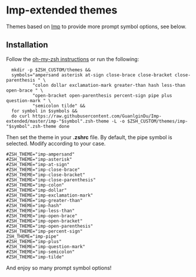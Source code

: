 #  Imp-extended themes

Themes based on [Imp](https://github.com/igormp/Imp) to provide more prompt symbol options, see below.

## Installation

Follow the [oh-my-zsh instructions](https://github.com/robbyrussell/oh-my-zsh/wiki/Customization#overriding-and-adding-themes) or run the following:
```
  mkdir -p $ZSH_CUSTOM/themes &&
  symbols="ampersand asterisk at-sign close-brace close-bracket close-parenthesis " \
          "colon dollar exclamation-mark greater-than hash less-than open-brace " \
          "open-bracket open-parenthesis percent-sign pipe plus question-mark " \
          "semicolon tilde" &&
  for symbol in $symbols &&
  do curl https://raw.githubusercontent.com/GuanlginDu/Imp-extended/master/imp-"$symbol".zsh-theme -L -o $ZSH_CUSTOM/themes/imp-"$symbol".zsh-theme done
```
Then set the theme in your **.zshrc** file. By default, the pipe symbol is selected.
Modify according to your case.

```
#ZSH_THEME="imp-ampersand"
#ZSH_THEME="imp-asterisk"
#ZSH_THEME="imp-at-sign"
#ZSH_THEME="imp-close-brace"
#ZSH_THEME="imp-close-bracket"
#ZSH_THEME="imp-close-parenthesis"
#ZSH_THEME="imp-colon"
#ZSH_THEME="imp-dollar"
#ZSH_THEME="imp-exclamation-mark"
#ZSH_THEME="imp-greater-than"
#ZSH_THEME="imp-hash"
#ZSH_THEME="imp-less-than"
#ZSH_THEME="imp-open-brace"
#ZSH_THEME="imp-open-bracket"
#ZSH_THEME="imp-open-parenthesis"
#ZSH_THEME="imp-percent-sign"
ZSH_THEME="imp-pipe"
#ZSH_THEME="imp-plus"
#ZSH_THEME="imp-question-mark"
#ZSH_THEME="imp-semicolon"
#ZSH_THEME="imp-tilde"
```

And enjoy so many prompt symbol options!
